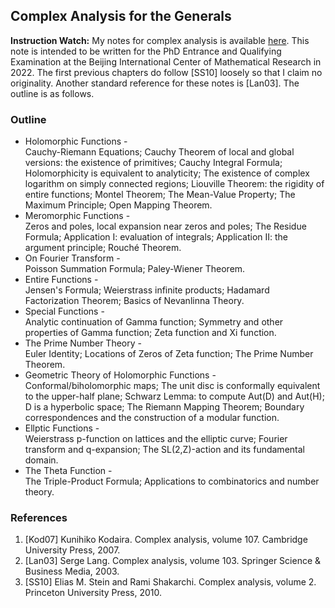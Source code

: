 ## Complex Analysis for the Generals

**Instruction Watch:** My notes for complex analysis is available [here](././cplx.pdf). This note is intended to be written for the PhD Entrance and Qualifying Examination at the Beijing International Center of Mathematical Research in 2022. The first previous chapters do follow [SS10] loosely so that I claim no originality. Another standard reference for these notes is [Lan03]. The outline is as follows.

### Outline

- Holomorphic Functions - <br/>
  Cauchy-Riemann Equations; Cauchy Theorem of local and global versions: the
existence of primitives; Cauchy Integral Formula; Holomorphicity is equivalent to analyticity; The existence of complex logarithm on simply connected regions; Liouville Theorem: the rigidity of entire functions; Montel Theorem; The Mean-Value Property; The Maximum Principle; Open Mapping Theorem.
- Meromorphic Functions - <br/>
  Zeros and poles, local expansion near zeros and poles; The Residue Formula; Application I: evaluation of integrals; Application II: the argument principle; Rouché Theorem.
- On Fourier Transform - <br/>
  Poisson Summation Formula; Paley-Wiener Theorem.
- Entire Functions - <br/>
  Jensen's Formula; Weierstrass infinite products; Hadamard Factorization Theorem; Basics of Nevanlinna Theory.
- Special Functions - <br/>
  Analytic continuation of Gamma function; Symmetry and other properties of Gamma function; Zeta function and Xi function.
- The Prime Number Theory - <br/>
  Euler Identity; Locations of Zeros of Zeta function; The Prime Number Theorem.
- Geometric Theory of Holomorphic Functions - <br/>
  Conformal/biholomorphic maps; The unit disc is conformally equivalent to the upper-half plane; Schwarz Lemma: to compute Aut(D) and Aut(H); D is a hyperbolic space; The Riemann Mapping Theorem; Boundary correspondences and the construction of a modular
function.
- Ellptic Functions  - <br/>
  Weierstrass p-function on lattices and the elliptic curve; Fourier transform and q-expansion; The SL(2,Z)-action and its fundamental domain.
- The Theta Function - <br/>
  The Triple-Product Formula; Applications to combinatorics and number theory.

### References
1. [Kod07] Kunihiko Kodaira. Complex analysis, volume 107. Cambridge University Press, 2007.
2. [Lan03] Serge Lang. Complex analysis, volume 103. Springer Science & Business Media, 2003.
3. [SS10] Elias M. Stein and Rami Shakarchi. Complex analysis, volume 2. Princeton University Press, 2010.
